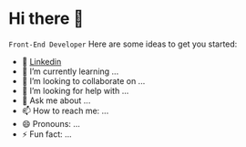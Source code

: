 # Hi there 👋

`Front-End Developer`
Here are some ideas to get you started:

- 🔭 [Linkedin](https://www.linkedin.com/in/simone-pontrelli/)
- 🌱 I’m currently learning ...
- 👯 I’m looking to collaborate on ...
- 🤔 I’m looking for help with ...
- 💬 Ask me about ...
- 📫 How to reach me: ...
- 😄 Pronouns: ...
- ⚡ Fun fact: ...

